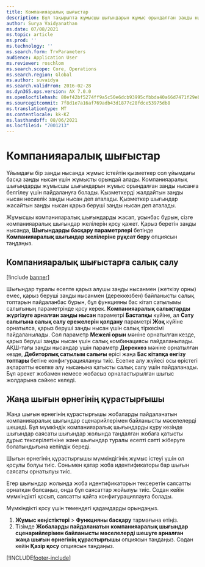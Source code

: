 ```yaml
---
title: Компанияаралық шығыстар
description: Бұл тақырыпта жұмысшы шығындарын жұмыс орындалған заңды нысанға белгілеу үшін компанияаралық шығындарды пайдалану туралы ақпарат берілген.
author: Surya Vaidyanathan
ms.date: 07/08/2021
ms.topic: article
ms.prod: ''
ms.technology: ''
ms.search.form: TrvParameters
audience: Application User
ms.reviewer: roschlom
ms.search.scope: Core, Operations
ms.search.region: Global
ms.author: suvaidya
ms.search.validFrom: 2016-02-28
ms.dyn365.ops.version: AX 7.0.0
ms.openlocfilehash: 80ef42bf5274ff9a5c50e6dcb93995cfbbda40a66d7471f29ebf056086320640
ms.sourcegitcommit: 7f8d1e7a16af769adb43d1877c28fdce53975db8
ms.translationtype: MT
ms.contentlocale: kk-KZ
ms.lasthandoff: 08/06/2021
ms.locfileid: "7001213"
---
```

# <a name="intercompany-expenses"></a>Компанияаралық шығыстар

Ұйымдағы бір заңды нысанда жұмыс істейтін қызметкер сол ұйымдағы басқа заңды нысан үшін жұмысты орындай алады. Компанияаралық шығындарды жұмысшы шығындарын жұмыс орындалған заңды нысанға белгілеу үшін пайдалануға болады. Қызметкерді жалдайтын заңды нысан несиелік заңды нысан деп аталады. Қызметкер шығындар жасайтын заңды нысан қарыз беруші заңды нысан деп аталады. 

Жұмысшы компанияаралық шығындарды жасап, ұсынбас бұрын, сізге компанияаралық шығындар желілерін қосу қажет. Қарыз беретін заңды нысанда, **Шығындарды басқару параметрлері** бетінде **Компанияаралық шығындар желілеріне рұқсат беру** опциясын таңдаңыз. 

## <a name="tax-posting-for-intercompany-expenses"></a>Компанияаралық шығыстарға салық салу

[!include [banner](../includes/banner.md)]

Шығындар туралы есепте қарыз алушы заңды нысанмен (жеткізу орны) емес, қарыз беруші заңды нысанмен (дереккөзбен) байланысты салық топтарын пайдаланбас бұрын, бұл функцияны бас кітап сатылымы салығының параметрінде қосу керек. **Компанияаралық салықтарды жүргізуге арналған заңды нысан** параметрі **Бастапқы** күйіне, ал **Сату салығына салық салу ережелерін қолдану** параметрі **Жоқ** күйіне орнатылса, қарыз беруші заңды нысан үшін салық тіркесімі пайдаланылады. Сол параметр **Межелі орын** мәніне орнатылған кезде, қарыз беруші заңды нысан үшін салық комбинациясы пайдаланылады. АҚШ-тағы заңды нысандар үшін параметр **Дереккөз** мәніне орнатылған кезде, **Дебиторлық сатылым салығы** өрісі жаңа **Бас кітапқа енгізу топтары** бетіне конфигурациялануы тиіс. Есепке алу жүйесі осы өрістегі ақпаратты есепке алу нысанына қатысты салық салу үшін пайдаланады.   
Бұл әрекет жобамен немесе жобасыз орналастырылған шығыс жолдарына сәйкес келеді.  

## <a name="new-expense-expression-builder"></a>Жаңа шығын өрнегінің құрастырғышы

Жаңа шығын өрнегінің құрастырғышы жобаларды пайдаланатын компанияаралық шығындар сценарийлерімен байланысты мәселелерді шешеді. Бұл мүмкіндік компанияаралық шығындарды құру кезінде шығындар саясаты шығындар жолында таңдалған жобаға қатысты дұрыс тексерілетініне және шығындар туралы есепті сәтті жіберуге болатындығына кепілдік береді.

Шығын өрнегінің құрастырғышы мүмкіндігінің жұмыс істеуі үшін ол қосулы болуы тиіс. Сонымен қатар жоба идентификаторы бар шығын саясаты орнатылуы тиіс.

Егер шығындар жолында жоба идентификаторын тексеретін саясатты орнатқан болсаңыз, онда бұл саясаттар жойылуы тиіс. Содан кейін мүмкіндікті қосып, саясатты қайта конфигурациялауға болады.

Мүмкіндікті қосу үшін төмендегі қадамдарды орындаңыз.

1. **Жұмыс кеңістіктері** \> **Функцияны басқару** тармағына өтіңіз.
2. Тізімде **Жобаларды пайдаланатын компанияаралық шығындар сценарийлерімен байланысты мәселелерді шешуге арналған жаңа шығын өрнегінің құрастырғышы** опциясын таңдаңыз. Содан кейін **Қазір қосу** опциясын таңдаңыз.

[!INCLUDE[footer-include](../includes/footer-banner.md)]
